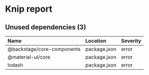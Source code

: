 # Knip report

## Unused dependencies (3)

| Name                       | Location     | Severity |
| :------------------------- | :----------- | :------- |
| @backstage/core-components | package.json | error    |
| @material-ui/core          | package.json | error    |
| lodash                     | package.json | error    |


